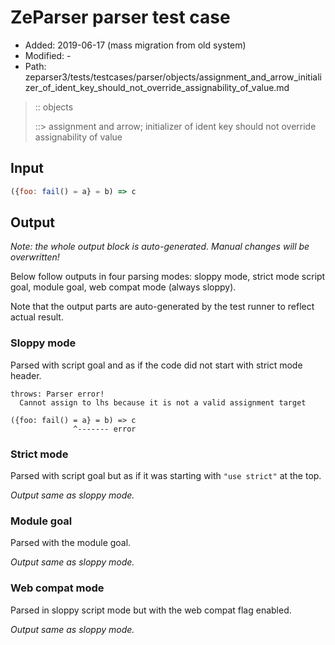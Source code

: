 # ZeParser parser test case

- Added: 2019-06-17 (mass migration from old system)
- Modified: -
- Path: zeparser3/tests/testcases/parser/objects/assignment_and_arrow_initializer_of_ident_key_should_not_override_assignability_of_value.md

> :: objects
>
> ::> assignment and arrow; initializer of ident key should not override assignability of value


## Input


`````js
({foo: fail() = a} = b) => c
`````

## Output

_Note: the whole output block is auto-generated. Manual changes will be overwritten!_

Below follow outputs in four parsing modes: sloppy mode, strict mode script goal, module goal, web compat mode (always sloppy).

Note that the output parts are auto-generated by the test runner to reflect actual result.

### Sloppy mode

Parsed with script goal and as if the code did not start with strict mode header.

`````
throws: Parser error!
  Cannot assign to lhs because it is not a valid assignment target

({foo: fail() = a} = b) => c
              ^------- error
`````

### Strict mode

Parsed with script goal but as if it was starting with `"use strict"` at the top.

_Output same as sloppy mode._

### Module goal

Parsed with the module goal.

_Output same as sloppy mode._

### Web compat mode

Parsed in sloppy script mode but with the web compat flag enabled.

_Output same as sloppy mode._
